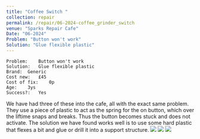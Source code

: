 ```yaml
---
title: "Coffee Switch "
collection: repair
permalink: /repair/06-2024-coffee_grinder_switch
venue: "Sparks Repair Cafe"
Date: "06-2024"
Problem: "Button won't work"
Solution: "Glue flexible plastic"
---
```

```
Problem:    Button won't work 
Solution:   Glue flexible plastic 
Brand:  Generic 
Cost new:   £45 
Cost of fix:    0p 
Age:    3ys 
Success?:   Yes 
```
We have had three of these into the cafe, all with the exact same problem. They use a piece of plastic to act as the spring for the on button, which over the liftime snaps and breaks. Thus the button becomes stuck and does not activate. The solution we have found works well is to use some hard plastic that flexes a bit and glue or drill it into a support structure.
![](/images/repair_cafe/coffee_grinder_switch/coffee_grinder_switch_1.jpg)
![](/images/repair_cafe/coffee_grinder_switch/coffee_grinder_switch_2.jpg)
![](/images/repair_cafe/coffee_grinder_switch/coffee_grinder_switch_3.jpg)
